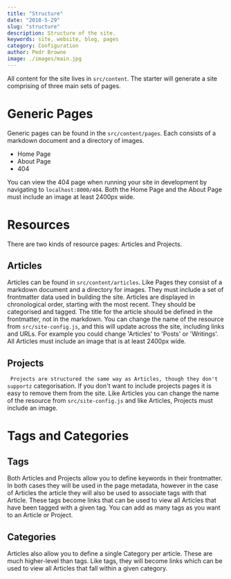 ```yaml
---
title: "Structure"
date: "2018-5-29"
slug: "structure"
description: Structure of the site.
keywords: site, website, blog, pages
category: Configuration
author: Pedr Browne
image: ./images/main.jpg
---
```


All content for the site lives in `src/content`. The starter will generate a
site comprising of three main sets of pages.

# Generic Pages

Generic pages can be found in the `src/content/pages`. Each consists of a
markdown document and a directory of images.

* Home Page
* About Page
* 404

You can view the 404 page when running your site in development by navigating to
`localhost:8000/404`. Both the Home Page and the About Page must include an
image at least 2400px wide.

# Resources

There are two kinds of resource pages: Articles and Projects.

## Articles

Articles can be found in `src/content/articles`. Like Pages they consist of a
markdown document and a directory for images. They must include a set of
frontmatter data used in building the site. Articles are displayed in
chronological order, starting with the most recent. They should be categorised
and tagged. The title for the article should be defined in the frontmatter, not
in the markdown. You can change the name of the resource from
`src/site-config.js`, and this will update across the site, including links and
URLs. For example you could change 'Articles' to 'Posts' or 'Writings'. All
Articles must include an image that is at least 2400px wide.

## Projects
`
Projects are structured the same way as Articles, though they don't supportz`
categorisation. If you don't want to include projects pages it is easy to remove
them from the site. Like Articles you can change the name of the resource from
`src/site-config.js` and like Articles, Projects must include an image.

# Tags and Categories

## Tags

Both Articles and Projects allow you to define keywords in their frontmatter. In
both cases they will be used in the page metadata, however in the case of
Articles the article they will also be used to associate tags with that Article.
These tags become links that can be used to view all Articles that have been
tagged with a given tag. You can add as many tags as you want to an Article or
Project.

## Categories

Articles also allow you to define a single Category per article. These are much
higher-level than tags. Like tags, they will become links which can be used to
view all Articles that fall within a given category.
